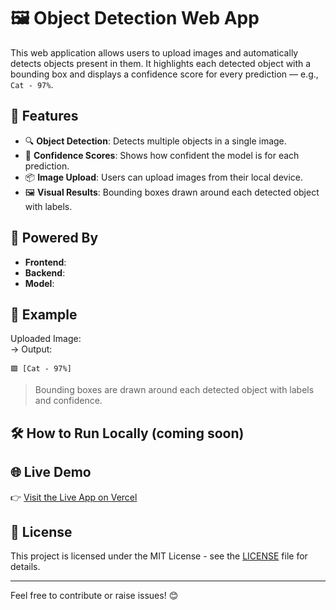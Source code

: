 # 🖼️ Object Detection Web App

This web application allows users to upload images and automatically detects objects present in them. It highlights each detected object with a bounding box and displays a confidence score for every prediction — e.g., `Cat - 97%`.

## 🚀 Features

- 🔍 **Object Detection**: Detects multiple objects in a single image.
- 🎯 **Confidence Scores**: Shows how confident the model is for each prediction.
- 📦 **Image Upload**: Users can upload images from their local device.
- 🖼️ **Visual Results**: Bounding boxes drawn around each detected object with labels.

## 🧠 Powered By

- **Frontend**: 
- **Backend**: 
- **Model**: 

## 📸 Example

Uploaded Image:  
→ Output:  
```
🟩 [Cat - 97%]  
```
> Bounding boxes are drawn around each detected object with labels and confidence.

## 🛠️ How to Run Locally (coming soon)

## 🌐 Live Demo

👉 [Visit the Live App on Vercel](https://v0-object-detection-q8sru6sav-lonerwarlocks-projects.vercel.app/)

## 🧾 License

This project is licensed under the MIT License - see the [LICENSE](LICENSE) file for details.

---

Feel free to contribute or raise issues! 😊
